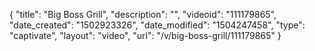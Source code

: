 {
    "title": "Big Boss Grill",
    "description": "",
    "videoid": "111179865",
    "date_created": "1502923326",
    "date_modified": "1504247458",
    "type": "captivate",
    "layout": "video",
    "url": "\/v\/big-boss-grill\/111179865"
}